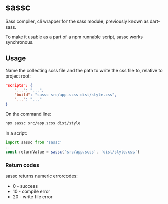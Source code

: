 
# sassc

Sass compiler, cli wrapper for the sass module, previously known as dart-sass.

To make it usable as a part of a npm runnable script, sassc works synchronous.

## Usage

Name the collecting scss file and the path to write the css file to,
relative to project root:

```json
"scripts": {
    "...": "...",
    "build": "sassc src/app.scss dist/style.css",
    "...": "..."
}
```

On the command line:

```sh
npx sassc src/app.scss dist/style
```

In a script:

```js
import sassc from 'sassc'
...
const returnValue = sassc('src/app.scss', 'dist/style.css')
```

### Return codes

sassc returns numeric errorcodes:
* 0 - success
* 10 - compile error
* 20 - write file error
